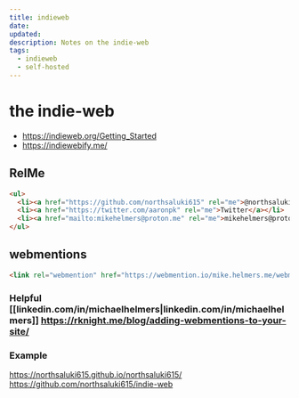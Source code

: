 ```yaml
---
title: indieweb
date: 
updated: 
description: Notes on the indie-web
tags:
  - indieweb
  - self-hosted
---
```

# the indie-web


- https://indieweb.org/Getting_Started
- https://indiewebify.me/

## RelMe
```html
<ul>
  <li><a href="https://github.com/northsaluki615" rel="me">@northsaluki615 on Github</a></li>
  <li><a href="https://twitter.com/aaronpk" rel="me">Twitter</a></li>
  <li><a href="mailto:mikehelmers@proton.me" rel="me">mikehelmers@proton.me</a></li>
</ul>
```

## webmentions
```html
<link rel="webmention" href="https://webmention.io/mike.helmers.me/webmention" />
```

### Helpful [[linkedin.com/in/michaelhelmers|linkedin.com/in/michaelhelmers]] https://rknight.me/blog/adding-webmentions-to-your-site/

### Example
https://northsaluki615.github.io/northsaluki615/
https://github.com/northsaluki615/indie-web

